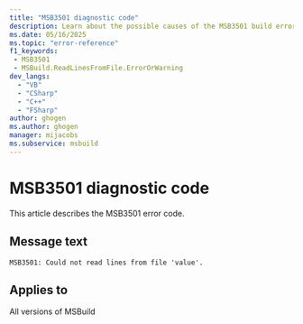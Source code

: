 ```yaml
---
title: "MSB3501 diagnostic code"
description: Learn about the possible causes of the MSB3501 build error, and get troubleshooting tips.
ms.date: 05/16/2025
ms.topic: "error-reference"
f1_keywords:
 - MSB3501
 - MSBuild.ReadLinesFromFile.ErrorOrWarning
dev_langs:
  - "VB"
  - "CSharp"
  - "C++"
  - "FSharp"
author: ghogen
ms.author: ghogen
manager: mijacobs
ms.subservice: msbuild
---
```


# MSB3501 diagnostic code

<!-- :::ErrorDefinitionDescription::: -->
<!-- :::editable-content name="introDescription"::: -->
This article describes the MSB3501 error code.
<!-- :::editable-content-end::: -->

## Message text

<!-- :::editable-content name="messageText"::: -->
`MSB3501: Could not read lines from file 'value'.`
<!-- :::editable-content-end::: -->
<!-- MSB3501: Could not read lines from file "{0}". {1} -->

<!-- :::editable-content name="postOutputDescription"::: -->
<!--
{StrBegin="MSB3501: "}
-->
<!-- :::editable-content-end::: -->
<!-- :::ErrorDefinitionDescription-end::: -->

## Applies to

All versions of MSBuild
